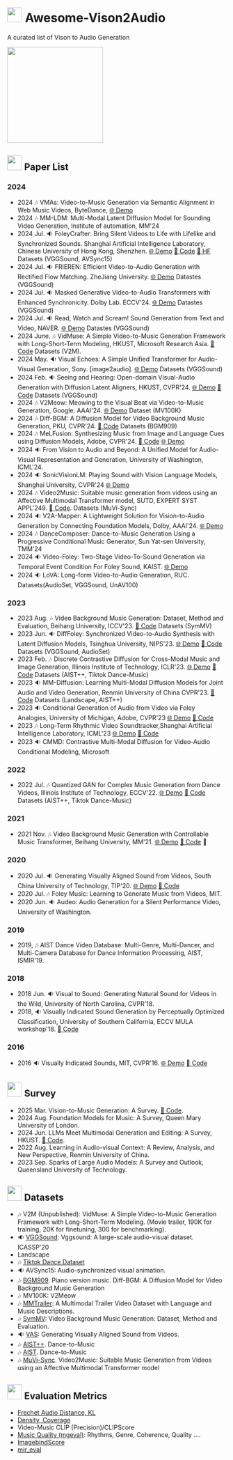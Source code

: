 # <img height=34 src="https://raw.githubusercontent.com/Tarikul-Islam-Anik/Animated-Fluent-Emojis/master/Emojis/Hand%20gestures/Waving%20Hand.png"/> Awesome-Vison2Audio
A curated list of Vison to Audio Generation


<img height=220 src="./img/v2m.png"/>

##  <img height=34 src="https://raw.githubusercontent.com/Tarikul-Islam-Anik/Animated-Fluent-Emojis/master/Emojis/Smilies/Smiling%20Face%20with%20Sunglasses.png"/> Paper List

### 2024
- 2024  🎶 VMAs: Video-to-Music Generation via Semantic Alignment in Web Music Videos, ByteDance, [🌐 Demo](https://genjib.github.io/project_page/VMAs/index.html)
- 2024  🎶 MM-LDM: Multi-Modal Latent Diffusion Model for Sounding Video Generation, Institute of automation, MM'24
- 2024 Jul. 🔉 FoleyCrafter: Bring Silent Videos to Life with Lifelike and Synchronized Sounds. Shanghai Artificial Intelligence Laboratory, Chinese University of Hong Kong, Shenzhen. [🌐 Demo](https://foleycrafter.github.io/) [🔗 Code](https://github.com/open-mmlab/FoleyCrafter) [🤗 HF](https://huggingface.co/ymzhang319/FoleyCrafter) Datasets (VGGSound, AVSync15)
- 2024 Jul. 🔉 FRIEREN: Efficient Video-to-Audio Generation with Rectified Flow Matching. ZheJiang University. [🌐 Demo](https://frieren-v2a.github.io/) Datastes (VGGSound)
- 2024 Jul. 🔉 Masked Generative Video-to-Audio Transformers with Enhanced Synchronicity. Dolby Lab. ECCV'24. [🌐 Demo](https://maskvat.github.io/) Datastes (VGGSound)
- 2024 Jul. 🔉 Read, Watch and Scream! Sound Generation from Text and Video, NAVER. [🌐 Demo](https://naver-ai.github.io/rewas/) Datastes (VGGSound)
- 2024 June. 🎶 VidMuse: A Simple Video-to-Music Generation Framework with Long-Short-Term Modeling, HKUST, Microsoft Research Asia.  [🔗 Code](https://github.com/ZeyueT/VidMuse/) Datasets (V2M).
- 2024 May. 🔉 Visual Echoes: A Simple Unified Transformer for Audio-Visual Generation, Sony. [image2audio]. [🌐 Demo](https://docs.google.com/presentation/d/1ZtC0SeblKkut4XJcRaDsSTuCRIXB3ypxmSi7HTY3IyQ/edit#slide=id.g2cca3e60f2e_1_118) Datasets (VGGSound)
- 2024 Feb. 🔉 Seeing and Hearing: Open-domain Visual-Audio Generation with Diffusion  Latent Aligners, HKUST, CVPR'24. [🌐 Demo](https://yzxing87.github.io/Seeing-and-Hearing/) [🔗 Code](https://github.com/yzxing87/Seeing-and-Hearing) Datasets (VGGSound)
- 2024 🎶 V2Meow: Meowing to the Visual Beat via Video-to-Music Generation, Google. AAAI'24. [🌐 Demo](https://google-research.github.io/noise2music/v2meow/) Dataset (MV100K)
- 2024 🎶 Diff-BGM: A Diffusion Model for Video Background Music Generation, PKU, CVPR'24. [🔗 Code](https://github.com/sizhelee/Diff-BGM) Datasets (BGM909)
- 2024 🎶 MeLFusion: Synthesizing Music from Image and Language Cues using Diffusion Models, Adobe, CVPR'24. [🔗 Code](https://github.com/schowdhury671/melfusion/tree/main) [🌐 Demo](https://schowdhury671.github.io/melfusion_cvpr2024/)
- 2024 🔉 From Vision to Audio and Beyond: A Unified Model for Audio-Visual Representation and Generation, University of Washington, ICML'24. 
- 2024 🔉 SonicVisionLM: Playing Sound with Vision Language Models, Shanghai University, CVPR'24 [🌐 Demo](https://yusiissy.github.io/SonicVisionLM.github.io/)
- 2024 🎶 Video2Music: Suitable music generation from videos using an Affective Multimodal Transformer model, SUTD, EXPERT SYST APPL'249. [🔗 Code](https://github.com/AMAAI-Lab/Video2Music). Datasets (MuVi-Sync)
- 2024 🔉 V2A-Mapper: A Lightweight Solution for Vision-to-Audio Generation by Connecting Foundation Models, Dolby, AAAI'24. [🌐 Demo](https://v2a-mapper.github.io/)
- 2024 🎶 DanceComposer: Dance-to-Music Generation Using a Progressive Conditional Music Generator, Sun Yat-sen University, TMM'24
- 2024 🔉 Video-Foley: Two-Stage Video-To-Sound Generation via Temporal Event Condition For Foley Sound, KAIST. [🌐 Demo](https://jnwnlee.github.io/video-foley-demo/)
- 2024 🔉 LoVA: Long-form Video-to-Audio Generation, RUC. Datasets(AudioSet, VGGSound, UnAV100)

### 2023
- 2023 Aug. 🎶 Video Background Music Generation: Dataset, Method and Evaluation, Beihang University, ICCV'23. [🔗 Code](https://github.com/zhuole1025/SymMV) Datasets (SymMV)
- 2023 Jun. 🔉 DiffFoley: Synchronized Video-to-Audio Synthesis with Latent Diffusion Models, Tsinghua University, NIPS'23. [🌐 Demo](https://diff-foley.github.io/) [🔗 Code](https://github.com/luosiallen/Diff-Foley) Datasets (VGGSound, AudioSet)
- 2023 Feb. 🎶 Discrete Contrastive Diffusion for Cross-Modal Music and Image Generation, Illinois Institute of Technology, ICLR'23. [🌐 Demo](https://l-yezhu.github.io/CDCD/) [🔗 Code](https://github.com/L-YeZhu/CDCD) Datasets (AIST++, Tiktok Dance-Music)
- 2023 🔉 MM-Diffusion: Learning Multi-Modal Diffusion Models for Joint Audio and Video Generation, Renmin University of China CVPR'23. [🔗 Code](https://github.com/researchmm/MM-Diffusion) Datasets (Landscape, AIST++)
- 2023 🔉 Conditional Generation of Audio from Video via Foley Analogies, University of Michigan, Adobe, CVPR'23 [🌐 Demo](https://xypb.github.io/CondFoleyGen/) [🔗 Code](https://github.com/XYPB/CondFoleyGen)
- 2023 🎶 Long-Term Rhythmic Video Soundtracker,Shanghai Artificial Intelligence Laboratory, ICML'23 [🌐 Demo](https://justinyuu.github.io/LORIS/) [🔗 Code](https://github.com/OpenGVLab/LORIS)
- 2023 🔉 CMMD: Contrastive Multi-Modal Diffusion for Video-Audio Conditional Modeling, Microsoft

### 2022 
- 2022 Jul. 🎶 Quantized GAN for Complex Music Generation from Dance Videos, Illinois Institute of Technology, ECCV'22. [🌐 Demo](https://l-yezhu.github.io/D2M-GAN/) [🔗 Code](https://github.com/L-YeZhu/D2M-GAN) Datasets (AIST++, Tiktok Dance-Music)

### 2021
- 2021 Nov. 🎶 Video Background Music Generation with Controllable Music Transformer, Beihang University, MM'21. [🌐 Demo](https://wzk1015.github.io/cmt/) [🔗 Code](https://github.com/wzk1015/video-bgm-generation) 🌟
  
### 2020
- 2020 Jul. 🔉 Generating Visually Aligned Sound from Videos, South China University of Technology, TIP'20. [🌐 Demo](https://www.youtube.com/watch?v=fI_h5mZG7bg) [🔗 Code](https://github.com/PeihaoChen/regnet) 
- 2020 Jul. 🎶 Foley Music: Learning to Generate Music from Videos, MIT.
- 2020 Jun. 🔉 Audeo: Audio Generation for a Silent Performance Video, University of Washington.

### 2019
- 2019, 🎶 AIST Dance Video Database: Multi-Genre, Multi-Dancer, and Multi-Camera Database for Dance Information Processing, AIST, ISMIR'19. 

### 2018
- 2018 Jun. 🔉 Visual to Sound: Generating Natural Sound for Videos in the Wild, University of North Carolina, CVPR'18. 
- 2018, 🔉 Visually Indicated Sound Generation by Perceptually Optimized Classification, University of Southern California, ECCV MULA workshop'18. [🔗 Code](https://github.com/kanchen-usc/VIG)

### 2016
- 2016 🔉 Visually Indicated Sounds, MIT, CVPR'16. [🌐 Demo](https://andrewowens.com/vis/) [🔗 Code](https://github.com/GeorgeEfstathiadis/Visually-Indicated-Sounds)

## <img height=34 src="https://raw.githubusercontent.com/Tarikul-Islam-Anik/Animated-Fluent-Emojis/master/Emojis/Smilies/Face%20with%20Monocle.png"/> Survey
- 2025 Mar. Vision-to-Music Generation: A Survey.  [🔗 Code](https://github.com/wzk1015/Awesome-Vision-to-Music-Generation).
- 2024 Aug. Foundation Models for Music: A Survey, Queen Mary University of London.
- 2024 Jun. LLMs Meet Multimodal Generation and Editing:  A Survey, HKUST. [🔗 Code](https://github.com/YingqingHe/Awesome-LLMs-meet-Multimodal-Generation).
- 2022 Aug. Learning in Audio-visual Context: A Review, Analysis, and New Perspective, Renmin University of China.
- 2023 Sep. Sparks of Large Audio Models: A Survey and Outlook, Queensland University of Technology.

## <img height=34 src="https://raw.githubusercontent.com/Tarikul-Islam-Anik/Animated-Fluent-Emojis/master/Emojis/Activities/Teddy%20Bear.png"/> Datasets

- 🎶 V2M (Unpublished): VidMuse: A Simple Video-to-Music Generation Framework with Long-Short-Term Modeling. (Movie trailer, 190K for training, 20K for finetuning, 300 for benchmarking).
- 🔉 [VGGSound](https://huggingface.co/datasets/Speech-Audio/VGGSOUND/tree/main): Vggsound: A large-scale audio-visual dataset. ICASSP'20
- Landscape
- 🎶 [Tiktok Dance Dataset](https://www.kaggle.com/datasets/yasaminjafarian/tiktokdataset)
- 🔉 AVSync15: Audio-synchronized visual animation.
- 🎶 [BGM909](https://sizhelee.github.io/publication/bgm909.html). Piano version music. Diff-BGM: A Diffusion Model for Video Background Music Generation
- 🎶 MV100K: V2Meow
- 🎶 [MMTrailer](https://huggingface.co/datasets/litwell/MMTrail-20M): A Multimodal Trailer Video Dataset with Language and Music Descriptions.
- 🎶 [SymMV](https://github.com/zhuole1025/SymMV/tree/main/dataset): Video Background Music Generation: Dataset, Method and Evaluation.
- 🔉 [VAS](https://drive.google.com/file/d/14birixmH7vwIWKxCHI0MIWCcZyohF59g/view): Generating Visually Aligned Sound from Videos.
- 🎶 [AIST++](https://google.github.io/aistplusplus_dataset/download.html). Dance-to-Music
- 🎶 [AIST](https://aistdancedb.ongaaccel.jp/). Dance-to-Music
- 🎶 [MuVi-Sync](https://zenodo.org/records/10057093). Video2Music: Suitable Music Generation from Videos using an Affective Multimodal Transformer model


## <img height=34 src="https://raw.githubusercontent.com/Tarikul-Islam-Anik/Animated-Fluent-Emojis/master/Emojis/Travel%20and%20places/Roller%20Coaster.png"/> Evaluation Metrics

- [Frechet Audio Distance, KL](https://github.com/haoheliu/audioldm_eval)
- [Density, Coverage](https://github.com/clovaai/generative-evaluation-prdc)
- Video-Music CLIP (Precision)/CLIPScore
- [Music Quality (mgeval)](https://github.com/RichardYang40148/mgeval): Rhythms, Genre, Coherence, Quality ....
- [ImagebindScore](https://github.com/facebookresearch/ImageBind)
- [mir_eval](https://github.com/craffel/mir_eval)
